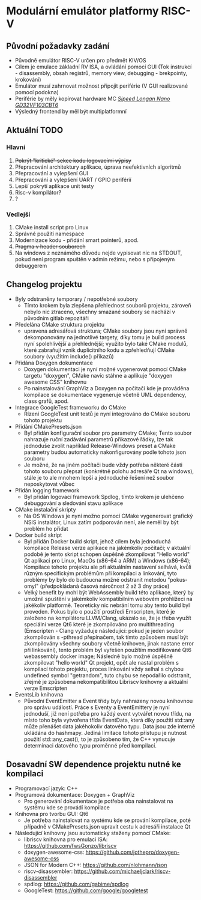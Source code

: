 # Modulární emulátor platformy RISC-V

## Původní požadavky zadání

* Původně emulátor RISC-V určen pro předmět KIV/OS
* Cílem je emulace základní RV ISA, a ovládání pomocí GUI (Tok instrukcí - disassembly, obsah registrů, memory view, debugging - brekpointy, krokování)
* Emulátor musí zahrnovat možnost připojit periférie (V GUI realizované pomocí podokna)
* Periférie by měly kopírovat hardware MC [*Sipeed Longan Nano GD32VF103CBT6*](https://www.seeedstudio.com/Sipeed-Longan-Nano-V1-1-p-5118.html)
* Výsledný frontend by měl být multiplatformní

## Aktuální TODO
### Hlavní
1) ~~Pokrýt "kritické" sekce kodu logovacími výpisy~~
2) Přepracování architektury aplikace, úprava neefektivních algoritmů
3) Přepracování a vylepšení GUI
4) Přepracování a vylepšení UART / GPIO periférií
5) Lepší pokrytí aplikace unit testy
6) Risc-v kompilátor?
7) ?

### Vedlejší
1) CMake install script pro Linux
2) Správné použití namespace
3) Modernizace kodu - přidání smart pointerů, apod.
4) ~~Pragma v header souborech~~ 
5) Na windows z neznámého důvodu nejde vypisovat nic na STDOUT, pokud není program spuštěn v admin režimu, nebo s připojeným debuggerem

## Changelog projektu
* Byly odstraněny temporary / nepotřebné soubory
  * Tímto krokem byla zlepšena přehlednost souborů projektu, zároveň nebylo nic ztraceno, všechny smazané soubory se nachází v původním gitlab repozitáři
* Předelána CMake struktura projektu
  * upravena adresářová struktura; CMake soubory jsou nyní správně dekomponovány na jednotlivé targety, díky tomu je build process nyní spolehlivější a přehlednější; využito bylo také CMake modulů, které zabraňují vznik duplicitního kodu a zpřehledňují CMake soubory (využitím include() příkazů)
* Přidána Doxygen dokumentace
  * Doxygen dokumentaci je nyní možné vygenerovat pomocí CMake targetu "doxygen", CMake navíc stáhne a aplikuje "doxygen awesome CSS" knihovnu
  * Po nainstalování GraphViz a Doxygen na počítači kde je prováděna kompilace se dokumentace vygeneruje včetně UML dependency, class grafů, apod.
* Integrace GoogleTest frameworku do CMake
  * Rízení GoogleTest unit testů je nyní integrováno do CMake souboru tohoto projektu
* Přidání CMakePresets.json 
  * Byl přidán konfigurační soubor pro parametry CMake; Tento soubor nahrazuje ruční zadávání parametrů příkazové řádky, lze tak jednoduše zvolit například Release-Windows preset a CMake parametry budou automaticky nakonfigurovány podle tohoto json souboru
  * Je možné, že na jiném počítači bude vždy potřeba některé části tohoto souboru přepsat (konkrétně polohu adresáře Qt na windows), stále je to ale mnohem lepší a jednoduché řešení než soubor neposkytovat vůbec
* Přidán logging framework
  * Byl přidán logovací framework Spdlog, tímto krokem je ulehčeno debuggování a sledování stavu aplikace
* CMake instalační skripty
  * Na OS Windows je nyní možno pomocí CMake vygenerovat grafický NSIS instalátor, Linux zatím podporován není, ale neměl by být problém ho přidat
* Docker build skript
  * Byl přidán Docker build skript, jehož cílem byla jednoduchá kompilace Release verze aplikace na jakémkoliv počítači; v aktuální podobě je tento skript schopen úspěšně zkompilovat "Hello world" Qt aplikaci pro Linux, MacOs (x86-64 a ARM) a Windows (x86-64); Kompilace tohoto projektu ale při aktuálním nastavení selhává, kvůli různým specifickým problémům při kompilaci a linkování, tyto problémy by bylo do budoucna možné odstranit metodou "pokus-omyl" (předpokládaná časová náročnost 2 až 3 dny práce)
  * Velký benefit by mohl být WebAssembly build této aplikace, který by umožnil spuštění v jakémkoliv kompatibilním webovém prohlížeci na jakékoliv platformě. Teoreticky nic nebrání tomu aby tento build byl proveden. Pokus bylo o použití prostředí Emscripten, které je založeno na kompilátoru LLVM/Clang, ukázalo se, že je třeba využít speciální verze Qt6 které je zkompilováno pro multithreading (Emscripten - Clang vyžaduje následující: pokud je jeden soubor zkompilován s -pthread přepínačem, tak tímto způsobem musí být zkompilovány všechny soubory včetně knihoven, jinak nastane error při linkování), tento problém byl vyřešen použítím modifikované Qt6 webassembly docker image; Následně bylo možné úspěšně zkompilovat "hello world" Qt projekt, opět ale nastal problém s kompilací tohoto projektu, proces linkování vždy selhal s chybou undefined symbol "getrandom", tuto chybu se nepodařilo odstranit, zřejmě je způsobena nekompatibilitou Libriscv knihovny a aktuální verze Emscripten
* EventsLib knihovna
  * Původní EventEmitter a Event třídy byly nahrazeny novou knihovnou pro správu událostí. Práce s Eventy a EventEmittery je nyní jednoduší, již není potřeba pro každý event vytvářet novou třídu, na místo toho byla vytvořena třída EventData, která díky použití std::any může přenášet data jakéhokoliv datového typu. Data jsou zde interně ukládána do hashmapy. Jediná limitace tohoto přístupu je nutnost použití std::any_cast(), to je způsobeno tím, že C++ vynucuje determinaci datového typu proměnné před kompilací.

## Dosavadní SW dependence projektu nutné ke kompilaci

* Programovací jazyk: C++
* Programová dokumentace: Doxygen + GraphViz
  * Pro generování dokumentace je potřeba oba nainstalovat na systému kde se provádí kompilace
* Knihovna pro tvorbu GUI: Qt6
  * Je potřeba nainstalovat na systému kde se prování kompilace, poté případně v CMakePresets.json upravit cestu k adresáři instalace Qt
* Následující knihovny jsou automaticky staženy pomocí CMake:
  * libriscv knihovna pro emulaci ISA: https://github.com/fwsGonzo/libriscv
  * doxygen-awesome-css: https://github.com/jothepro/doxygen-awesome-css
  * JSON for Modern C++: https://github.com/nlohmann/json
  * riscv-disassembler: https://github.com/michaeljclark/riscv-disassembler
  * spdlog: https://github.com/gabime/spdlog
  * GoogleTest: https://github.com/google/googletest



